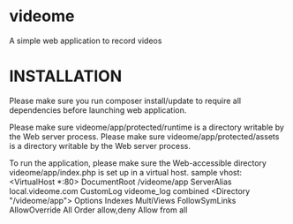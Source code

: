 videome
=======

A simple web application to record videos

INSTALLATION
=======

Please make sure you run composer install/update to require all dependencies before launching web application.

Please make sure videome/app/protected/runtime is a directory writable by the Web server process.
Please make sure videome/app/protected/assets is a directory writable by the Web server process.

To run the application, please make sure the Web-accessible directory videome/app/index.php is set up in a virtual host.
sample vhost:
<VirtualHost *:80>
        DocumentRoot <path to application>/videome/app
        ServerAlias local.videome.com
        CustomLog   videome_log combined
        <Directory "<path to application>/videome/app">
                Options Indexes MultiViews FollowSymLinks
                AllowOverride All
                Order allow,deny
                Allow from all
        </Directory>
</VirtualHost>